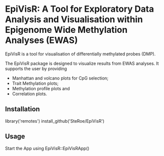 # EpiVisR: A Tool for Exploratory Data Analysis and Visualisation within Epigenome Wide Methylation Analyses (EWAS)

EpiVisR is a tool for visualisation of differentially methylated probes (DMP).

The EpiVisR package is designed to visualize results from EWAS analyses. It supports the user by providing
- Manhattan and volcano plots for CpG selection;
- Trait Methylation plots;
- Methylation profile plots and
- Correlation plots.

## Installation

library('remotes')
install_github('SteRoe/EpiVisR')

## Usage

Start the App using EpiVisR::EpiVisRApp()
